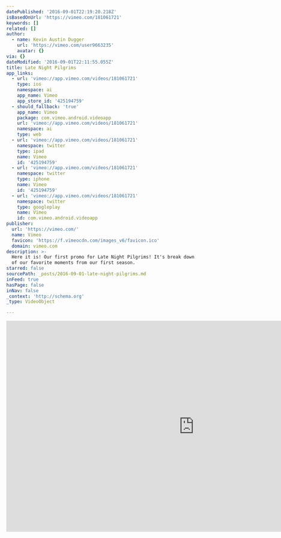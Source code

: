 ```yaml
---
datePublished: '2016-09-01T22:19:20.218Z'
isBasedOnUrl: 'https://vimeo.com/181061721'
keywords: []
related: []
author:
  - name: Kevin Austin Dugger
    url: 'https://vimeo.com/user9663235'
    avatar: {}
via: {}
dateModified: '2016-09-01T22:11:55.055Z'
title: Late Night Pilgrims
app_links:
  - url: 'vimeo://app.vimeo.com/videos/181061721'
    type: ios
    namespace: ai
    app_name: Vimeo
    app_store_id: '425194759'
  - should_fallback: 'true'
    app_name: Vimeo
    package: com.vimeo.android.videoapp
    url: 'vimeo://app.vimeo.com/videos/181061721'
    namespace: ai
    type: web
  - url: 'vimeo://app.vimeo.com/videos/181061721'
    namespace: twitter
    type: ipad
    name: Vimeo
    id: '425194759'
  - url: 'vimeo://app.vimeo.com/videos/181061721'
    namespace: twitter
    type: iphone
    name: Vimeo
    id: '425194759'
  - url: 'vimeo://app.vimeo.com/videos/181061721'
    namespace: twitter
    type: googleplay
    name: Vimeo
    id: com.vimeo.android.videoapp
publisher:
  url: 'https://vimeo.com/'
  name: Vimeo
  favicon: 'https://f.vimeocdn.com/images_v6/favicon.ico'
  domain: vimeo.com
description: >-
  Here it is! Our first promo for Late Night Pilgrims! It's break down of some
  of our favorite moments from our first season.
starred: false
sourcePath: _posts/2016-09-01-late-night-pilgrims.md
inFeed: true
hasPage: false
inNav: false
_context: 'http://schema.org'
_type: VideoObject

---
```

<iframe src="https://cdn.embedly.com/widgets/media.html?src=https%3A%2F%2Fplayer.vimeo.com%2Fvideo%2F181061721&amp;url=https%3A%2F%2Fvimeo.com%2F181061721&amp;image=https%3A%2F%2Fi.vimeocdn.com%2Fvideo%2F589512060_1280.jpg&amp;key=b7d04c9b404c499eba89ee7072e1c4f7&amp;type=text%2Fhtml&amp;schema=vimeo" width="1000" height="563" scrolling="no" frameborder="0" allowfullscreen="" style=""></iframe>